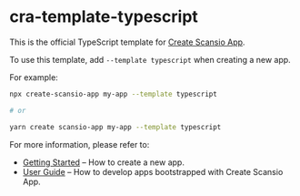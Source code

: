 # cra-template-typescript

This is the official TypeScript template for [Create Scansio App](https://github.com/scyberLink/create-scansio-app).

To use this template, add `--template typescript` when creating a new app.

For example:

```sh
npx create-scansio-app my-app --template typescript

# or

yarn create scansio-app my-app --template typescript
```

For more information, please refer to:

- [Getting Started](https://create-scansio-app.dev/docs/getting-started) – How to create a new app.
- [User Guide](https://create-scansio-app.dev) – How to develop apps bootstrapped with Create Scansio App.
